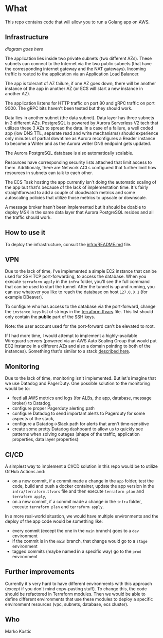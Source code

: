 # What

This repo contains code that will allow you to run a Golang app on AWS.

## Infrastructure

_diagram goes here_

The application lies inside two private subnets (two different AZs). These subnets can connect to the Internet via the two public subnets (that have the corresponding internet gateway and the NAT gateways). Incoming traffic is routed to the application via an Application Load Balancer.

The app is tolerant of AZ failure, if one AZ goes down, there will be another instance of the app in another AZ (or ECS will start a new instance in another AZ).

The application listens for HTTP traffic on port 80 and gRPC traffic on port 9000. The gRPC bits haven't been tested but they should work.

Data lies in another subnet (the data subnet). Data layer has three subnets in 3 different AZs. PostgreSQL is powered by Aurora Serverless V2 tech that utilizes these 3 AZs to spread the data. In a case of a failure, a well coded app (low DNS TTL, separate read and write mechanisms) should experience only minutes of partial downtime as Aurora reconfigures a Reader instance to become a Writer and as the Aurora writer DNS endpoint gets updated.

The Aurora PostgreSQL database is also automatically scalable.

Resources have corresponding security lists attached that limit access to them. Additionaly, there are Network ACLs configured that further limit how resources in subnets can talk to each other.

The ECS Task hosting the app currently isn't doing the automatic scaling of the app but that's because of the lack of implementation time. It's fairly straightforward to add a couple of cloudwatch metrics and some autoscaling policies that utilize those metrics to upscale or downscale.

A message broker hasn't been implemented but it should be doable to deploy MSK in the same data layer that Aurora PostgreSQL resides and all the traffic should work.

## How to use it

To deploy the infrastructure, consult the [infra/README.md](./infra/README.md) file.

## VPN

Due to the lack of time, I've implemented a simple EC2 instance that can be used for SSH TCP port-forwarding, to access the database. When you execute `terraform apply` in the `infra` folder, you'll see the full command that can be used to start the tunnel. After the tunnel is up and running, you can use whatever you like to reach the database on host `127.0.0.1` (for example DBeaver).

To configure who has access to the database via the port-forward, change the `instance_keys` list of strings in the [terraform.tfvars](infra/terraform.tfvars) file. This list should only contain the **public** part of the SSH keys.

Note: the user account used for the port-forward can't be elevated to root.

If I had more time, I would attempt to implement a highly-available Wireguard servers (powered via an AWS Auto Scaling Group that would put EC2 instance in a different AZs and also a domain pointing to both of the instances). Something that's similar to a stack [described here](https://www.perdian.de/blog/2021/12/27/setting-up-a-wireguard-vpn-at-aws-using-terraform/).

## Monitoring

Due to the lack of time, monitoring isn't implemented. But let's imagine that we use Datadog and PagerDuty. One possible solution to the monitoring would be to:

* feed all AWS metrics and logs (for ALBs, the app, database, message broker) to Datadog,
* configure proper Pagerduty alerting path
* configure Datadog to send important alerts to Pagerduty for some aspects of the stack,
* configure a Datadog->Slack path for alerts that aren't time-sensitive
* create some pretty Datadog dashboard to allow us to quickly see patterns when solving outages (shape of the traffic, application properties, data layer properties)

## CI/CD

A simplest way to implement a CI/CD solution in this repo would be to utilize GitHub Actions and:

* on a new commit, if a commit made a change in the `app` folder, test the code, build and push a docker container, update the app version in the `infra/terraform.tfvars` file and then execute `terraform plan` and `terraform apply`,
* on a new commit, if a commit made a change in the `infra` folder, execute `terraform plan` and `terraform apply`.

In a more real-world situation, we would have multiple environments and the deploy of the app code would be something like:

* every commit (except the one in the `main` branch) goes to a `dev` environment
* if the commit is in the `main` branch, that change would go to a `stage` environment
* tagged commits (maybe named in a specific way) go to the `prod` environment

## Further improvements

Currently it's very hard to have different environments with this approach (except if you don't mind copy-pasting stuff). To change this, the code should be refactored in Terraform modules. Then we would be able to define different environments that use these modules to deploy a specific environment resources (vpc, subnets, database, ecs cluster).

## Who
Marko Kostic
